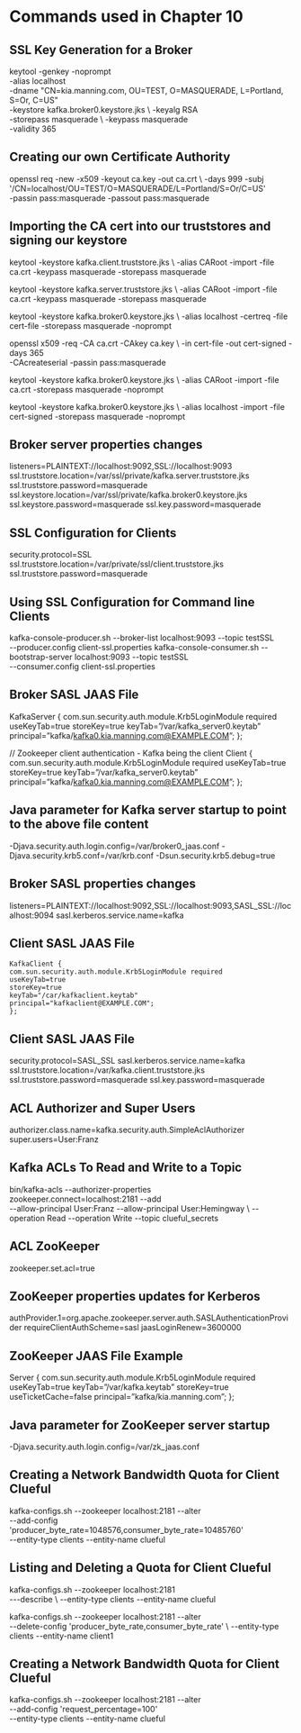 # Commands used in Chapter 10

## SSL Key Generation for a Broker

keytool -genkey -noprompt \
    -alias localhost \
    -dname "CN=kia.manning.com, OU=TEST, O=MASQUERADE, L=Portland, S=Or, C=US" \
    -keystore kafka.broker0.keystore.jks \ 
    -keyalg RSA \
    -storepass masquerade \ 
    -keypass masquerade \
    -validity 365

## Creating our own Certificate Authority

openssl req -new -x509 -keyout ca.key -out ca.crt \ 
  -days 999 -subj '/CN=localhost/OU=TEST/O=MASQUERADE/L=Portland/S=Or/C=US' \
  -passin pass:masquerade -passout pass:masquerade 
  
## Importing the CA cert into our truststores and signing our keystore

keytool -keystore kafka.client.truststore.jks \ 
-alias CARoot -import -file ca.crt  -keypass masquerade -storepass masquerade

keytool -keystore kafka.server.truststore.jks \ 
-alias CARoot -import -file ca.crt  -keypass masquerade -storepass masquerade

keytool -keystore kafka.broker0.keystore.jks \ 
-alias localhost -certreq -file cert-file -storepass masquerade -noprompt

openssl x509 -req -CA ca.crt -CAkey ca.key \ 
-in cert-file -out cert-signed -days 365 \
-CAcreateserial -passin pass:masquerade 

keytool -keystore kafka.broker0.keystore.jks \ 
-alias CARoot -import -file ca.crt -storepass masquerade -noprompt

keytool -keystore kafka.broker0.keystore.jks \ 
-alias localhost -import -file cert-signed -storepass masquerade -noprompt

## Broker server properties changes

listeners=PLAINTEXT://localhost:9092,SSL://localhost:9093 
ssl.truststore.location=/var/ssl/private/kafka.server.truststore.jks 
ssl.truststore.password=masquerade
ssl.keystore.location=/var/ssl/private/kafka.broker0.keystore.jks 
ssl.keystore.password=masquerade
ssl.key.password=masquerade

## SSL Configuration for Clients

security.protocol=SSL 
ssl.truststore.location=/var/private/ssl/client.truststore.jks 
ssl.truststore.password=masquerade

## Using SSL Configuration for Command line Clients

kafka-console-producer.sh --broker-list localhost:9093 --topic testSSL \
 --producer.config client-ssl.properties
kafka-console-consumer.sh --bootstrap-server localhost:9093 --topic testSSL \
 --consumer.config client-ssl.properties
 
## Broker SASL JAAS File

KafkaServer {
    com.sun.security.auth.module.Krb5LoginModule required
    useKeyTab=true
    storeKey=true
    keyTab=”/var/kafka_server0.keytab”
    principal=”kafka/kafka0.kia.manning.com@EXAMPLE.COM”;
};

// Zookeeper client authentication - Kafka being the client
Client {
    com.sun.security.auth.module.Krb5LoginModule required
    useKeyTab=true
    storeKey=true
    keyTab=”/var/kafka_server0.keytab”
    principal=”kafka/kafka0.kia.manning.com@EXAMPLE.COM”;
};


## Java parameter for Kafka server startup to point to the above file content

 -Djava.security.auth.login.config=/var/broker0_jaas.conf
 -Djava.security.krb5.conf=/var/krb.conf
 -Dsun.security.krb5.debug=true
 
 
## Broker SASL properties changes

listeners=PLAINTEXT://localhost:9092,SSL://localhost:9093,SASL_SSL://localhost:9094 
sasl.kerberos.service.name=kafka

## Client SASL JAAS File

    KafkaClient {
    com.sun.security.auth.module.Krb5LoginModule required
    useKeyTab=true
    storeKey=true
    keyTab="/car/kafkaclient.keytab"
    principal="kafkaclient@EXAMPLE.COM";
    };
    
## Client SASL JAAS File

security.protocol=SASL_SSL
sasl.kerberos.service.name=kafka
ssl.truststore.location=/var/kafka.client.truststore.jks
ssl.truststore.password=masquerade
ssl.key.password=masquerade

## ACL Authorizer and Super Users

authorizer.class.name=kafka.security.auth.SimpleAclAuthorizer 
super.users=User:Franz

## Kafka ACLs To Read and Write to a Topic

bin/kafka-acls --authorizer-properties \
  zookeeper.connect=localhost:2181 --add \
 --allow-principal User:Franz --allow-principal User:Hemingway \ 
 --operation Read --operation Write --topic clueful_secrets
 
## ACL ZooKeeper

zookeeper.set.acl=true

## ZooKeeper properties updates for Kerberos

authProvider.1=org.apache.zookeeper.server.auth.SASLAuthenticationProvider
requireClientAuthScheme=sasl
jaasLoginRenew=3600000

## ZooKeeper JAAS File Example

Server {
com.sun.security.auth.module.Krb5LoginModule required
useKeyTab=true
keyTab=”/var/kafka.keytab” 
storeKey=true
useTicketCache=false
principal=”kafka/kia.manning.com”; 
};

## Java parameter for ZooKeeper server startup

-Djava.security.auth.login.config=/var/zk_jaas.conf
  
## Creating a Network Bandwidth Quota for Client Clueful

kafka-configs.sh  --zookeeper localhost:2181 --alter \
--add-config 'producer_byte_rate=1048576,consumer_byte_rate=10485760' \
--entity-type clients --entity-name clueful

## Listing and Deleting a Quota for Client Clueful

kafka-configs.sh  --zookeeper localhost:2181 \
---describe \ 
--entity-type clients --entity-name clueful

kafka-configs.sh  --zookeeper localhost:2181 --alter \
--delete-config 'producer_byte_rate,consumer_byte_rate' \ 
--entity-type clients --entity-name client1

## Creating a Network Bandwidth Quota for Client Clueful

kafka-configs.sh  --zookeeper localhost:2181 --alter \
--add-config 'request_percentage=100' \
--entity-type clients --entity-name clueful 